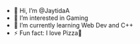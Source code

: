 - 👋 Hi, I’m @JaytidaA
- 👀 I’m interested in Gaming
- 🌱 I’m currently learning Web Dev and C++
- ⚡ Fun fact: I love Pizza🍕

<!---
JaytidaA/JaytidaA is a ✨ special ✨ repository because its `README.md` (this file) appears on your GitHub profile.
You can click the Preview link to take a look at your changes.
--->
